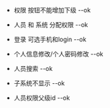 * 权限 按钮不能增加下级 --ok
* 人员 和 系统 分配权限 --ok
* 登录 可选手机和login --ok
* 个人信息修改/个人密码修改 --ok
* 人员搜索 --ok

* 子系统不显示 --ok
* 人员权限父级id --ok